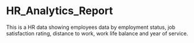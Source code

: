 # HR_Analytics_Report
This is a HR data showing employees data by employment status, job satisfaction rating, distance to work, work life balance and year of service.
